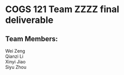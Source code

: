 # COGS 121 Team ZZZZ final deliverable

## Team Members:
  Wei Zeng  
  Qianzi Li  
  Xinyi Jiao  
  Siyu Zhou
